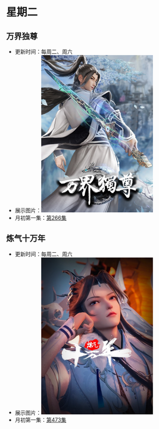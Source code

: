# 星期二

## 万界独尊
+ 更新时间：每周二、周六
+ 展示图片：<img src="/Pic/wanjieduzun.jpg" alt="万界独尊" width="300" height=auto >
+ 月初第一集：[第266集](http://cqdb6.com/acg/65080/)

## 炼气十万年
+ 更新时间：每周二、周六
+ 展示图片：<img src="/Pic/lianqishiwannian.jpg" alt="炼气十万年" width="300" height=auto >
+ 月初第一集：[第473集](http://cqdb6.com/acg/79514/)
